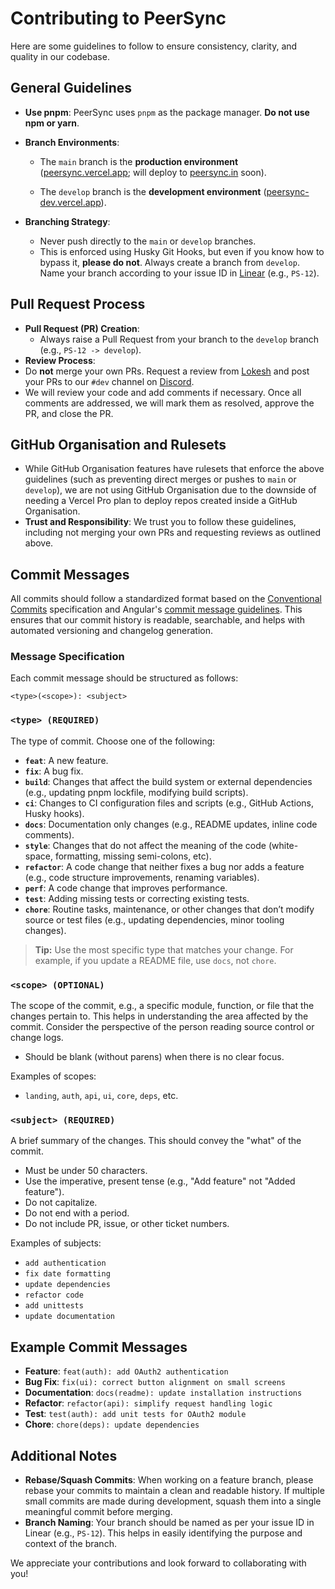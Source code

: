 # Contributing to PeerSync

Here are some guidelines to follow to ensure consistency, clarity, and quality in our codebase.

## General Guidelines

- **Use pnpm**: PeerSync uses `pnpm` as the package manager. **Do not use npm or yarn**.
- **Branch Environments**:

  - The `main` branch is the **production environment** ([peersync.vercel.app](https://peersync.vercel.app); will deploy to [peersync.in](https://peersync.in) soon).

  - The `develop` branch is the **development environment** ([peersync-dev.vercel.app](https://peersync-dev.vercel.app)).

- **Branching Strategy**:
  - Never push directly to the `main` or `develop` branches.
  - This is enforced using Husky Git Hooks, but even if you know how to bypass it, **please do not**. Always create a branch from `develop`. Name your branch according to your issue ID in [Linear](https://linear.app/peersync) (e.g., `PS-12`).

## Pull Request Process

- **Pull Request (PR) Creation**:
  - Always raise a Pull Request from your branch to the `develop` branch (e.g., `PS-12 -> develop`).
- **Review Process**:
- Do **not** merge your own PRs. Request a review from [Lokesh](https://github.com/lokesh-7977) and post your PRs to our `#dev` channel on [Discord](https://discord.gg/your-discord-invite).
- We will review your code and add comments if necessary. Once all comments are addressed, we will mark them as resolved, approve the PR, and close the PR.

## GitHub Organisation and Rulesets

- While GitHub Organisation features have rulesets that enforce the above guidelines (such as preventing direct merges or pushes to `main` or `develop`), we are not using GitHub Organisation due to the downside of needing a Vercel Pro plan to deploy repos created inside a GitHub Organisation.
- **Trust and Responsibility**: We trust you to follow these guidelines, including not merging your own PRs and requesting reviews as outlined above.

## Commit Messages

All commits should follow a standardized format based on the [Conventional Commits](https://www.conventionalcommits.org/) specification and Angular's [commit message guidelines](https://github.com/angular/angular/blob/main/CONTRIBUTING.md#commit). This ensures that our commit history is readable, searchable, and helps with automated versioning and changelog generation.

### Message Specification

Each commit message should be structured as follows:

```text
<type>(<scope>): <subject>
```

### `<type> (REQUIRED)`

The type of commit. Choose one of the following:

- **`feat`**: A new feature.
- **`fix`**: A bug fix.
- **`build`**: Changes that affect the build system or external dependencies (e.g., updating pnpm lockfile, modifying build scripts).
- **`ci`**: Changes to CI configuration files and scripts (e.g., GitHub Actions, Husky hooks).
- **`docs`**: Documentation only changes (e.g., README updates, inline code comments).
- **`style`**: Changes that do not affect the meaning of the code (white-space, formatting, missing semi-colons, etc).
- **`refactor`**: A code change that neither fixes a bug nor adds a feature (e.g., code structure improvements, renaming variables).
- **`perf`**: A code change that improves performance.
- **`test`**: Adding missing tests or correcting existing tests.
- **`chore`**: Routine tasks, maintenance, or other changes that don’t modify source or test files (e.g., updating dependencies, minor tooling changes).

> **Tip:** Use the most specific type that matches your change. For example, if you update a README file, use `docs`, not `chore`.

### `<scope> (OPTIONAL)`

The scope of the commit, e.g., a specific module, function, or file that the changes pertain to. This helps in understanding the area affected by the commit. Consider the perspective of the person reading source control or change logs.

- Should be blank (without parens) when there is no clear focus.

Examples of scopes:

- `landing`, `auth`, `api`, `ui`, `core`, `deps`, etc.

### `<subject> (REQUIRED)`

A brief summary of the changes. This should convey the "what" of the commit.

- Must be under 50 characters.
- Use the imperative, present tense (e.g., "Add feature" not "Added feature").
- Do not capitalize.
- Do not end with a period.
- Do not include PR, issue, or other ticket numbers.

Examples of subjects:

- `add authentication`
- `fix date formatting`
- `update dependencies`
- `refactor code`
- `add unittests`
- `update documentation`

## Example Commit Messages

- **Feature**: `feat(auth): add OAuth2 authentication`
- **Bug Fix**: `fix(ui): correct button alignment on small screens`
- **Documentation**: `docs(readme): update installation instructions`
- **Refactor**: `refactor(api): simplify request handling logic`
- **Test**: `test(auth): add unit tests for OAuth2 module`
- **Chore**: `chore(deps): update dependencies`

## Additional Notes

- **Rebase/Squash Commits**: When working on a feature branch, please rebase your commits to maintain a clean and readable history. If multiple small commits are made during development, squash them into a single meaningful commit before merging.
- **Branch Naming**: Your branch should be named as per your issue ID in Linear (e.g., `PS-12`). This helps in easily identifying the purpose and context of the branch.

We appreciate your contributions and look forward to collaborating with you!
